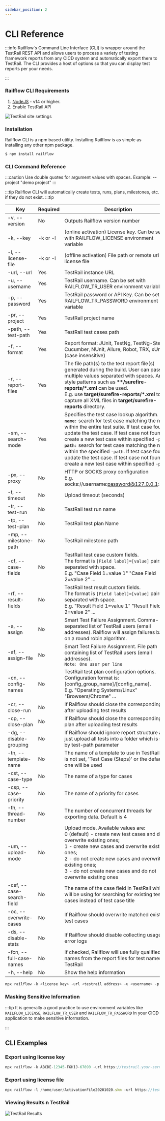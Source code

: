 ```yaml
---
sidebar_position: 2
---
```


# CLI Reference
:::info
Railflow's Command Line Interface (CLI) is wrapper around the TestRail REST API and allows users to process a variety of testing framework reports from any CICD system and automatically export them to TestRail. The CLI provides a host of options so that you can display test reports per your needs.

:::

### Railflow CLI Requirements
1. [NodeJS](https://nodejs.org) - v14 or higher.
2. Enable TestRail API 

![TestRail site settings](/img/arch/site-settings-api.png)


### Installation
Railflow CLI is a npm based utility. Installing Railflow is as simple as installing any other npm package. 

```jsx title="Installing Railflow CLI"
$ npm install railflow
```


### CLI Command Reference
:::caution
Use double quotes for argument values with spaces. Example: --project "demo project"
:::

:::tip
Railflow CLI will automatically create tests, runs, plans, milestones, etc. if they do not exist. 
:::tip


| Key                      | Required                 | Description                                                                                                                                                                                                                                                                                                                                                                                                                                                 | Example                                                          |
|--------------------------| ------------------------ |-------------------------------------------------------------------------------------------------------------------------------------------------------------------------------------------------------------------------------------------------------------------------------------------------------------------------------------------------------------------------------------------------------------------------------------------------------------|------------------------------------------------------------------|
| -v, --version            | No                       | Outputs Railflow version number                                                                                                                                                                                                                                                                                                                                                                                                                             | -v                                                               |
| -k, --key                | -k or -l                 | (online activation) License key. Can be set with RAILFLOW_LICENSE environment variable                                                                                                                                                                                                                                                                                                                                                                      | -k XXXXX-XXXXX-XXXXX-XXXXX                                       |
| -l, --license-file       | -k or -l                 | (offline activation) File path or remote url license file                                                                                                                                                                                                                                                                                                                                                                                                   | -l /files/ActivationFile.skm                                     |
| -url, --url              | Yes                      | TestRail instance URL                                                                                                                                                                                                                                                                                                                                                                                                                                       | -url https://example.testrail.io                                 |
| -u, --username           | Yes                      | TestRail username. Can be set with RAILFLOW_TR_USER environment variable                                                                                                                                                                                                                                                                                                                                                                                    | -u test-username                                                 |
| -p, --password           | Yes                      | TestRail password or API Key. Can be set with RAILFLOW_TR_PASSWORD environment variable                                                                                                                                                                                                                                                                                                                                                                     | -p XtpHXiPLEODyhF                                                |
| -pr, --project           | Yes                      | TestRail project name                                                                                                                                                                                                                                                                                                                                                                                                                                       | -pr "example project"                                            |
| -path, --test-path       | Yes                      | TestRail test cases path                                                                                                                                                                                                                                                                                                                                                                                                                                    | -path "Section1/subsection2/ShoppingCart                         |
| -f, --format             | Yes                      | Report format: JUnit, TestNg, TestNg-Steps, Cucumber, NUnit, Allure, Robot, TRX, xUnit (case insensitive)                                                                                                                                                                                                                                                                                                                                                   | -f junit                                                         |
| -r, --report-files       | Yes                      | The file path(s) to the test report file(s) generated during the build. User can pass multiple values separated with spaces. Ant-style patterns such as **\*\*/surefire-reports/\*.xml** can be used.<br/>E.g. use **target/surefire-reports/\*.xml** to capture all XML files in **target/surefire-reports** directory.                                                                                                                                    | -r target/surefire-reports/\*.xml target/failsafe-reports/\*.xml |
| -sm, --search-mode       | Yes                      | Specifies the test case lookup algorithm. <br/> **`name:`** search for test case matching the name within the entire test suite. If test case found, update the test case. If test case not found, create a new test case within specified `-path` <br/> **`path:`** search for test case matching the name within the specified `-path`. If test case found, update the test case. If test case not found, create a new test case within specified `-path` | -sm path                                                         |
| -px, --proxy             | No                       | HTTP or SOCKS proxy configuration <br/> E.g. socks://username:password@127.0.0.1:1080                                                                                                                                                                                                                                                                                                                                                                       | -px socks://username:password@127.0.0.1:1080                     |
| -t, --timeout            | No                       | Upload timeout (seconds)                                                                                                                                                                                                                                                                                                                                                                                                                                    | -t 10                                                            |
| -tr, --test-run          | No                       | TestRail test run name                                                                                                                                                                                                                                                                                                                                                                                                                                      | -tr "Chrome Regression Run"                                      |
| -tp, --test-plan         | No                       | TestRail test plan Name                                                                                                                                                                                                                                                                                                                                                                                                                                     | -tp "Shopping Cart Test Plan"                                    |
| -mp, --milestone-path    | No                       | TestRail milestone path                                                                                                                                                                                                                                                                                                                                                                                                                                     | -mp Milestone1/Milestone2                                        |
| -cf, --case-fields       | No                       | TestRail test case custom fields. <br/> The format is ``[Field label]=[value]`` pairs, separated with space. <br/> E.g. "Case Field 1=value 1" "Case Field 2=value 2" ...                                                                                                                                                                                                                                                                                   | -cf "Case Field 1=value 1" "Case Field 2=value 2"                |
| -rf, --result-fields     | No                       | TestRail test result custom fields. <br/> The format is ``[Field label]=[value]`` pairs, separated with space. <br/> E.g. "Result Field 1=value 1" "Result Field 2=value 2" ...                                                                                                                                                                                                                                                                             | -rf "Result Field 1=value 1" "Result Field 2=value 2"            |
| -a, --assign             | No                       | Smart Test Failure Assignment. Comma-separated list of TestRail users (email addresses). Railflow will assign failures based on a round robin algorithm.                                                                                                                                                                                                                                                                                                    | -a user1@email.com,user2@email.com                               |
| -af, --assign-file       | No                       | Smart Test Failure Assignment. File path containing list of TestRail users (email addresses). <br/>``Note: One user per line``                                                                                                                                                                                                                                                                                                                              | -af /assignees.txt                                               |
| -cn, --config-names      | No                       | TestRail test plan configuration options. <br/>Configuration format is: [config_group_name]/[config_name]. <br/> E.g. "Operating Systems/Linux" "Browsers/Chrome" ...                                                                                                                                                                                                                                                                                       | -cn "Operating Systems/Linux" "Browsers/Chrome"                  |
| -cr, --close-run         | No                       | If Railflow should close the corresponding run after uploading test results                                                                                                                                                                                                                                                                                                                                                                                 | -cr                                                              |
| -cp, --close-plan        | No                       | If Railflow should close the corresponding plan after uploading test results                                                                                                                                                                                                                                                                                                                                                                                | -cp                                                              |
| -dg, --disable-grouping  | No                       | If Railflow should ignore report structure and just upload all tests into a folder which is set by test-path parameter                                                                                                                                                                                                                                                                                                                                      | -dg                                                              |
| -tn, --template-name     | No                       | The name of a template to use in TestRail. If it is not set, 'Test Case (Steps)' or the default one will be used                                                                                                                                                                                                                                                                                                                                            | -tn "Test Case (Steps)"                                          |
| -cst, --case-type        | No                       | The name of a type for cases                                                                                                                                                                                                                                                                                                                                                                                                                                | -cst other                                                       |
| -csp, --case-priority    | No                       | The name of a priority for cases                                                                                                                                                                                                                                                                                                                                                                                                                            | -csp medium                                                      |
| -th, --thread-number     | No                       | The number of concurrent threads for exporting data. Default is 4                                                                                                                                                                                                                                                                                                                                                                                           | -th 8                                                            |
| -um, --upload-mode      | No                       | Upload mode. Available values are: <br/> 0 (default) - create new test cases and do not overwrite existing ones; <br/> 1 - create new cases and overwrite existing ones; <br/> 2 - do not create new cases and overwrite existing ones; <br/> 3 - do not create new cases and do not overwrite existing ones                                                                                                                                        | -um 1                                                            |
| -csf, --case-search-field     | No                 | The name of the case field in TestRail which will be using for searching for existing test cases instead of test case title                                                                                                                                                                                                                                                                                                                         | -csf "Custom field"                                              |
| -oc, --overwrite-cases   | No                       | If Railflow should overwrite matched existing test cases                                                                                                                                                                                                                                                                                                                                                                                                    | -oc                                                              |
| -ds, --disable-stats     | No                       | If Railflow should disable collecting usage and error logs                                                                                                                                                                                                                                                                                                                                                                                                  | -ds                                                              |
| -fcn, --full-case-names  | No                       | If checked, Railflow will use fully qualified test names from the report files for test names in TestRail                                                                                                                                                                                                                                                                                                                                                                         | -fcn                                                             |
| -h, --help               | No                       | Show the help information                                                                                                                                                                                                                                                                                                                                                                                                                                   | -h                                                               |



```jsx title="Railflow CLI Example"
npx railflow -k <license key> -url <testrail address> -u <username> -p <password> -pr <project name> -path <suite name>/<section name>/<subsection name> -f junit -r <report files pattern> -sm <search mode> -tp [test plan name] -mp [milestone path]
```


### Masking Sensitive Information   
:::tip
It is generally a good practice to use environment variables like `RAILFLOW_LICENSE`, `RAILFLOW_TR_USER` and `RAILFLOW_TR_PASSWORD` in your CICD application to make sensitive information.

::: 



## CLI Examples
### Export using license key
```jsx title="Railflow CLI Example"
npx railflow -k ABCDE-12345-FGHIJ-67890 -url https://testrail.your-server.com/ -u testrail-username -p testrail-password -pr "Railflow Demo" -path Master/section1/section2 -f junit -r target/surefire-reports/*.xml -sm path -tr TestRunDemo -tp TestPlanDemo -mp Milestone1/Milestone2 -cn Browsers/Firefox -af assignees.txt
```

### Export using license file
```jsx title="Railflow CLI Example"
npx railflow -l /home/user/ActivationFile20201020.skm -url https://testrail.your-server.com/ -u testrail-username -p testrail-password -pr "Railflow Demo" -path Master/section1/section2 -f junit -r target/surefire-reports/*.xml -sm path -tr TestRunDemo -tp TestPlanDemo -mp Milestone1/Milestone2 -cn Browsers/Firefox -af assignees.txt
```


### Viewing Results n TestRail

![TestRail Results](/img/cicd/testrail/02/testrail-results.png)

